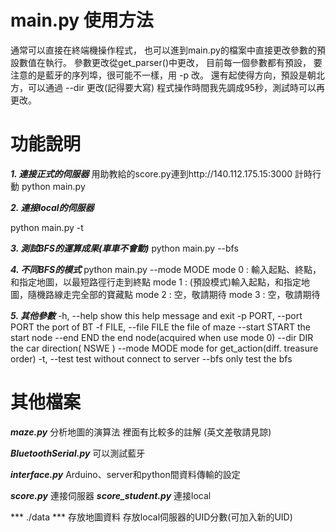 # main.py 使用方法 #
通常可以直接在終端機操作程式，
也可以進到main.py的檔案中直接更改參數的預設數值在執行。
參數更改從get_parser()中更改，
目前每一個參數都有預設，
要注意的是藍牙的序列埠，很可能不一樣，用 -p 改。
還有起使得方向，預設是朝北方，可以通過 --dir 更改(記得要大寫)
程式操作時間我先調成95秒，測試時可以再更改。

# 功能說明 # 
***1. 連接正式的伺服器***
用助教給的score.py連到http://140.112.175.15:3000 計時行動
python main.py

***2. 連接local的伺服器***

python main.py -t

***3. 測試BFS的運算成果(車車不會動)***
python main.py --bfs

***4. 不同BFS的模式***
python main.py --mode MODE
mode 0 : 輸入起點、終點，和指定地圖，以最短路徑行走到終點
mode 1 : (預設模式)輸入起點，和指定地圖，隨機路線走完全部的寶藏點
mode 2 : 空，敬請期待
mode 3 : 空，敬請期待

***5. 其他參數***
  -h, --help            show this help message and exit
  -p PORT, --port PORT  the port of BT
  -f FILE, --file FILE  the file of maze
  --start START         the start node
  --end END             the end node(acquired when use mode 0)
  --dir DIR             the car direction( NSWE )
  --mode MODE           mode for get_action(diff. treasure order)
  -t, --test            test without connect to server
  --bfs                 only test the bfs


# 其他檔案 #
***maze.py*** 
分析地圖的演算法
裡面有比較多的註解
(英文差敬請見諒)

***BluetoothSerial.py***
可以測試藍牙

***interface.py***
Arduino、server和python間資料傳輸的設定

***score.py***
連接伺服器
***score_student.py***
連接local

*** ./data ***
存放地圖資料
存放local伺服器的UID分數(可加入新的UID)

